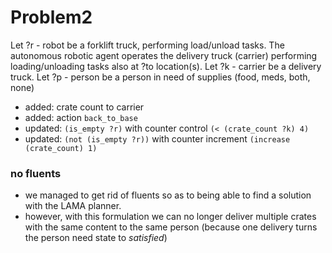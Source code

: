 # Problem2
Let ?r - robot be a forklift truck, performing load/unload tasks.
The autonomous robotic agent operates the delivery truck (carrier) performing loading/unloading tasks also at ?to location(s).
Let ?k - carrier be a delivery truck.
Let ?p - person be a person in need of supplies (food, meds, both, none)

- added: crate count to carrier
- added: action `back_to_base`
- updated: `(is_empty ?r)` with counter control `(< (crate_count ?k) 4)`
- updated: `(not (is_empty ?r))` with counter increment `(increase (crate_count) 1)`

### no fluents
- we managed to get rid of fluents so as to being able to find a solution with the LAMA planner.
- however, with this formulation we can no longer deliver multiple crates with the same content to the same person (because one delivery turns the person need state to _satisfied_)